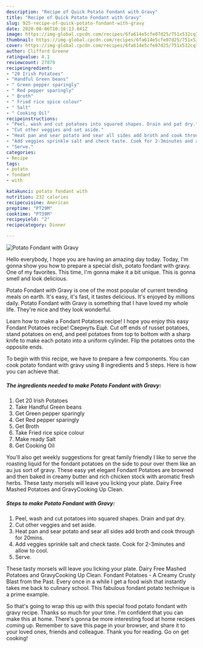 ```yaml
---
description: "Recipe of Quick Potato Fondant with Gravy"
title: "Recipe of Quick Potato Fondant with Gravy"
slug: 925-recipe-of-quick-potato-fondant-with-gravy
date: 2020-08-06T10:16:13.041Z
image: https://img-global.cpcdn.com/recipes/6fa614e5cfe07d25/751x532cq70/potato-fondant-with-gravy-recipe-main-photo.jpg
thumbnail: https://img-global.cpcdn.com/recipes/6fa614e5cfe07d25/751x532cq70/potato-fondant-with-gravy-recipe-main-photo.jpg
cover: https://img-global.cpcdn.com/recipes/6fa614e5cfe07d25/751x532cq70/potato-fondant-with-gravy-recipe-main-photo.jpg
author: Clifford Greene
ratingvalue: 4.1
reviewcount: 27079
recipeingredient:
- "20 Irish Potatoes"
- "Handful Green beans"
- " Green pepper sparingly"
- " Red pepper sparingly"
- " Broth"
- " Fried rice spice colour"
- " Salt"
- " Cooking Oil"
recipeinstructions:
- "Peel, wash and cut potatoes into squared shapes. Drain and pat dry."
- "Cut other veggies and set aside."
- "Heat pan and sear potato and sear all sides add broth and cook through for 20mins."
- "Add veggies sprinkle salt and check taste. Cook for 2-3minutes and allow to cool."
- "Serve."
categories:
- Recipe
tags:
- potato
- fondant
- with

katakunci: potato fondant with 
nutrition: 232 calories
recipecuisine: American
preptime: "PT29M"
cooktime: "PT39M"
recipeyield: "2"
recipecategory: Dinner

---
```



![Potato Fondant with Gravy](https://img-global.cpcdn.com/recipes/6fa614e5cfe07d25/751x532cq70/potato-fondant-with-gravy-recipe-main-photo.jpg)

Hello everybody, I hope you are having an amazing day today. Today, I'm gonna show you how to prepare a special dish, potato fondant with gravy. One of my favorites. This time, I'm gonna make it a bit unique. This is gonna smell and look delicious.

Potato Fondant with Gravy is one of the most popular of current trending meals on earth. It's easy, it's fast, it tastes delicious. It's enjoyed by millions daily. Potato Fondant with Gravy is something that I have loved my whole life. They're nice and they look wonderful.

Learn how to make a Fondant Potatoes recipe! I hope you enjoy this easy Fondant Potatoes recipe! Свернуть Ещё. Cut off ends of russet potatoes, stand potatoes on end, and peel potatoes from top to bottom with a sharp knife to make each potato into a uniform cylinder. Flip the potatoes onto the opposite ends.


To begin with this recipe, we have to prepare a few components. You can cook potato fondant with gravy using 8 ingredients and 5 steps. Here is how you can achieve that.

<!--inarticleads1-->

##### The ingredients needed to make Potato Fondant with Gravy:

1. Get 20 Irish Potatoes
1. Take Handful Green beans
1. Get  Green pepper sparingly
1. Get  Red pepper sparingly
1. Get  Broth
1. Take  Fried rice spice colour
1. Make ready  Salt
1. Get  Cooking Oil


You&#39;ll also get weekly suggestions for great family friendly I like to serve the roasting liquid for the fondant potatoes on the side to pour over them like an au jus sort of gravy. These easy yet elegant Fondant Potatoes are browned and then baked in creamy butter and rich chicken stock with aromatic fresh herbs. These tasty morsels will leave you licking your plate. Dairy Free Mashed Potatoes and GravyCooking Up Clean. 

<!--inarticleads2-->

##### Steps to make Potato Fondant with Gravy:

1. Peel, wash and cut potatoes into squared shapes. Drain and pat dry.
1. Cut other veggies and set aside.
1. Heat pan and sear potato and sear all sides add broth and cook through for 20mins.
1. Add veggies sprinkle salt and check taste. Cook for 2-3minutes and allow to cool.
1. Serve.


These tasty morsels will leave you licking your plate. Dairy Free Mashed Potatoes and GravyCooking Up Clean. Fondant Potatoes - A Creamy Crusty Blast from the Past. Every once in a while I get a food wish that instantly takes me back to culinary school. This fabulous fondant potato technique is a prime example. 

So that's going to wrap this up with this special food potato fondant with gravy recipe. Thanks so much for your time. I'm confident that you can make this at home. There's gonna be more interesting food at home recipes coming up. Remember to save this page in your browser, and share it to your loved ones, friends and colleague. Thank you for reading. Go on get cooking!
